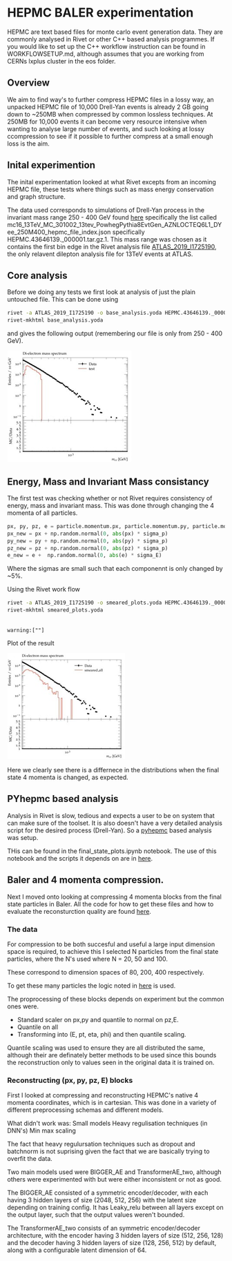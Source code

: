 # HEPMC BALER experimentation

HEPMC are text based files for monte carlo event generation data. They are commonly analysed in Rivet or other C++ based analysis programmes. If you would like to set up the C++ workflow instruction can be found in WORKFLOWSETUP.md, although assumes that you are working from CERNs lxplus cluster in the eos folder.

## Overview

We aim to find way's to further compress HEPMC files in a lossy way, an unpacked HEPMC file of 10,000 Drell-Yan events is already 2 GB going down to ~250MB when compressed by common lossless techniques. At 250MB for 10,000 events it can become very resource intensive when wanting to analyse large number of events, and such looking at lossy ccompression to see if it possible to further compress at a small enough loss is the aim.

## Inital experimention

The inital experimentation looked at what Rivet excepts from an incoming HEPMC file, these tests where things such as mass energy conservation and graph structure.

The data used corresponds to simulations of Drell-Yan process in the invariant mass range 250 - 400 GeV found [here](https://opendata.cern/record/160002) specifically the list called  mc16_13TeV_MC_301002_13tev_PowhegPythia8EvtGen_AZNLOCTEQ6L1_DYee_250M400_hepmc_file_index.json specifically HEPMC.43646139._000001.tar.gz.1.  This mass range was chosen as it contains the first bin edge in the Rivet analysis file [ATLAS_2019_I1725190](https://rivet.hepforge.org/analyses/ATLAS_2019_I1725190.html), the only relavent dilepton analysis file for 13TeV events at ATLAS.

## Core analysis

Before we doing any tests we first look at analysis of just the plain untouched file. This can be done using

```bash
rivet -a ATLAS_2019_I1725190 -o base_analysis.yoda HEPMC.43646139._000001.hepmc
rivet-mkhtml base_analysis.yoda
```
and gives the following output (remembering our file is only from 250 - 400 GeV).

<img title="a title" alt="Alt text" src="./Images/Example.jpg">

## Energy, Mass and Invariant Mass consistancy 

The first test was checking whether or not Rivet requires consistency of energy, mass and invariant mass. This was done through changing the 4 momenta of all particles.

```python
px, py, pz, e = particle.momentum.px, particle.momentum.py, particle.momentum.pz, particle.momentum.e
px_new = px + np.random.normal(0, abs(px) * sigma_p)
py_new = py + np.random.normal(0, abs(py) * sigma_p)
pz_new = pz + np.random.normal(0, abs(pz) * sigma_p)
e_new = e +  np.random.normal(0, abs(e) * sigma_E)
```
Where the sigmas are small such that each componennt is only changed by ~5%.

Using the Rivet work flow

```bash
rivet -a ATLAS_2019_I1725190 -o smeared_plots.yoda HEPMC.43646139._000001.hepmc
rivet-mkhtml smeared_plots.yoda
```


```console

warning:[""]
```

Plot of the result

<img title="a title" alt="Alt text" src="./Images/SmearedAll.jpg">

Here we clearly see there is a differnece in the distributions when the final state 4 momenta is changed, as expected.

## PYhepmc based analysis

Analysis in Rivet is slow, tedious and expects a user to be on system that can make sure of the toolset. It is also doesn't have a very detailed analysis script for the desired process (Drell-Yan).  So a [pyhepmc](https://scikit-hep.org/pyhepmc/) based analysis was setup.

THis can be found in the  final_state_plots.ipynb notebook. The use of this notebook and the scripts it depends on are in [here](scripts/README.md).

## Baler and 4 momenta compression.

Next I moved onto looking at compressing 4 momenta blocks from the final state particles in Baler. All the code for how to get these files and how to evaluate the reconsturction quality are found [here](Notebooks/README.md). 


### The data

For compression to be both succesful and useful a large input dimension space is required, to achieve this I selected N particles from the final state particles, where the N's used where N = 20, 50 and 100.

These correspond to dimension spaces of 80, 200, 400 respectively.

To get these many particles the logic noted in [here](Notebooks/README.md) is used.

The proprocessing of these blocks depends on experiment but the common ones were.

* Standard scaler on px,py and quantile to normal on pz,E.
* Quantile on all
* Transforming into (E, pt, eta, phi) and then quantile scaling.


Quantile scaling was used to ensure they are all distributed the same, although their are definately better methods to be used since this bounds the reconstruction only to values seen in the original data it is trained on.

### Reconstructing (px, py, pz, E) blocks

First I looked at compressing and reconstructing HEPMC's native 4 momenta coordinates, which is in cartesian. This was done in a variety of different preprocessing schemas and different models.

What didn't work was:
    Small models
    Heavy regulisation techniques (in DNN's)
    Min max scaling

The fact that heavy regulursation techniques such as dropout and batchnorm is not suprising given the fact that we are basically trying to overfit the data.

Two main models used were BIGGER_AE and TransformerAE_two, although others were experimented with but were either inconsistent or not as good.

The BIGGER_AE consisted of a symmetric encoder/decoder, with each having 3 hidden layers of size (2048, 512, 256) with the latent size depending on training config. It has Leaky_relu between all layers except on the output layer, such that the output values weren't bounded.

The TransformerAE_two consists of an symmetric encoder/decoder architecture, with the encoder having 3 hidden layers of size (512, 256, 128) and the decoder having 3 hidden layers of size (128, 256, 512) by default, along with a configurable latent dimension of 64. 



